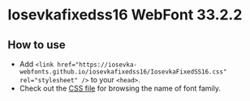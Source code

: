 # Iosevkafixedss16 WebFont 33.2.2

## How to use

- Add `<link href="https://iosevka-webfonts.github.io/iosevkafixedss16/IosevkaFixedSS16.css" rel="stylesheet" />` to your `<head>`.
- Check out the [CSS file](./IosevkaFixedSS16.css) for browsing the name of font family.
